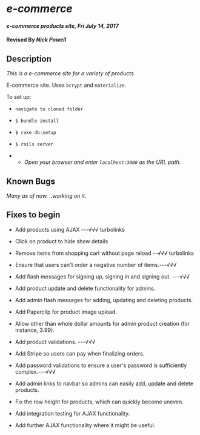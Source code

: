 # _e-commerce_

#### _e-commerce products site, Fri July 14, 2017_

#### Revised By _**Nick Powell**_

## Description

_This is a e-commerce site for a variety of products._

E-commerce site. Uses `bcrypt` and `materialize`.

To set up:

* `navigate to cloned folder`
* `$ bundle install`
* `$ rake db:setup`
* `$ rails server`

* * _Open your browser and enter `localhost:3000` as the URL path._

## Known Bugs

_Many as of now. ..working on it._

## Fixes to begin

* Add products using AJAX ---√√√ turbolinks
* Click on product to hide show details
* Remove items from shopping cart without page reload --√√√ turbolinks

* Ensure that users can't order a negative number of items.---√√√
* Add flash messages for signing up, signing in and signing out. ---√√√
* Add product update and delete functionality for admins.
* Add admin flash messages for adding, updating and deleting products.
* Add Paperclip for product image upload.
* Allow other than whole dollar amounts for admin product creation (for instance, 3.99).
* Add product validations. ---√√√
* Add Stripe so users can pay when finalizing orders.
* Add password validations to ensure a user's password is sufficiently complex.---√√√
* Add admin links to navbar so admins can easily add, update and delete products.
* Fix the row height for products, which can quickly become uneven.
* Add integration testing for AJAX functionality.
* Add further AJAX functionality where it might be useful.
